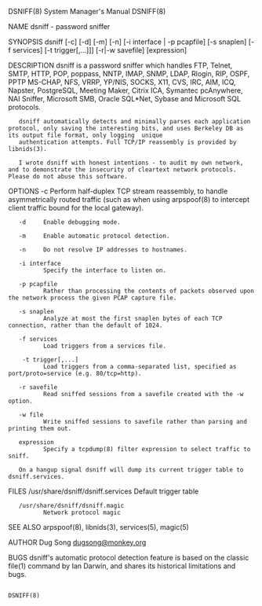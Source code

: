 DSNIFF(8)                                                                         System Manager's Manual                                                                        DSNIFF(8)

NAME
       dsniff - password sniffer

SYNOPSIS
       dsniff [-c] [-d] [-m] [-n] [-i interface | -p pcapfile] [-s snaplen] [-f services] [-t trigger[,...]]]  [-r|-w savefile] [expression]

DESCRIPTION
       dsniff is a password sniffer which handles FTP, Telnet, SMTP, HTTP, POP, poppass, NNTP, IMAP, SNMP, LDAP, Rlogin, RIP, OSPF, PPTP MS-CHAP, NFS, VRRP, YP/NIS, SOCKS, X11, CVS, IRC,
       AIM, ICQ, Napster, PostgreSQL, Meeting Maker, Citrix ICA, Symantec pcAnywhere, NAI Sniffer, Microsoft SMB, Oracle SQL*Net, Sybase and Microsoft SQL protocols.

       dsniff automatically detects and minimally parses each application protocol, only saving the interesting bits, and uses Berkeley DB as its output file format, only logging  unique
       authentication attempts. Full TCP/IP reassembly is provided by libnids(3).

       I wrote dsniff with honest intentions - to audit my own network, and to demonstrate the insecurity of cleartext network protocols.  Please do not abuse this software.

OPTIONS
       -c     Perform half-duplex TCP stream reassembly, to handle asymmetrically routed traffic (such as when using arpspoof(8) to intercept client traffic bound for the local gateway).

       -d     Enable debugging mode.

       -m     Enable automatic protocol detection.

       -n     Do not resolve IP addresses to hostnames.

       -i interface
              Specify the interface to listen on.

       -p pcapfile
              Rather than processing the contents of packets observed upon the network process the given PCAP capture file.

       -s snaplen
              Analyze at most the first snaplen bytes of each TCP connection, rather than the default of 1024.

       -f services
              Load triggers from a services file.

        -t trigger[,...]
              Load triggers from a comma-separated list, specified as port/proto=service (e.g. 80/tcp=http).

       -r savefile
              Read sniffed sessions from a savefile created with the -w option.

       -w file
              Write sniffed sessions to savefile rather than parsing and printing them out.

       expression
              Specify a tcpdump(8) filter expression to select traffic to sniff.

       On a hangup signal dsniff will dump its current trigger table to dsniff.services.

FILES
       /usr/share/dsniff/dsniff.services
              Default trigger table

       /usr/share/dsniff/dsniff.magic
              Network protocol magic

SEE ALSO
       arpspoof(8), libnids(3), services(5), magic(5)

AUTHOR
       Dug Song <dugsong@monkey.org>

BUGS
       dsniff's automatic protocol detection feature is based on the classic file(1) command by Ian Darwin, and shares its historical limitations and bugs.

                                                                                                                                                                                 DSNIFF(8)
